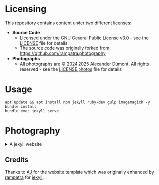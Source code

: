 # Licensing

This repository contains content under two different licenses:

- **Source Code**
  - Licensed under the GNU General Public License v3.0 - see the [LICENSE](LICENSE) file for details.
  - The source code was originally forked from https://github.com/rampatra/photography
- **Photographs**
  - All photographs are © 2024,2025 Alexander Dümont, All rights reserved - see the [LICENSE.photos](images/LICENSE.photos) file for details

 
# Usage

```
apt update && apt install npm jekyll ruby-dev gulp imagemagick -y
bundle install
bundle exec jekyll serve
```


# Photography 

<details><summary>A jekyll website</summary>

## Highlights
1. Easy setup and you get a website of your own for __free__. No web hosting charges too.
2. To add new pictures, you need to just upload them. __No code__ changes required.
3. And, my favorite, you get to see EXIF data like __aperture, shutter speed, iso__ etc. when you click on any image, automagically. Moreover, you can customize this as per your needs.

## Quick Start
If you know a tad about tech and love taking pictures then this open-source project may help you setup a website to showcase
all your creations without effort. And not just that, with this you need not pay a single dime to host your website as
it's hosted by GitHub for __free__.

**Just follow the below steps and your website would be live in no time:**

1. Fork this repo by hitting the `Fork` button at the top right corner.
2. Enable github pages from the repo settings.
3. Upload your pictures to `images/fulls` and `images/thumbs` directory. _You can do that on github.com itself or you can clone and push the images to your repo._
4. Add your own custom domain in `CNAME` file or just remove the file if you don't own a domain and use the default domain that github provides ([yourusername].github.io/photography).
5. Update `baseurl` field in `_config.yml` file with whatever domain you used in step 4.
6. And that's it, your website is set. To view, go to [pictrace.de](https://pictrace.de) (or whatever you have in the CNAME file) and if you don't have one, you can go to [[yourusername].github.io/photography](http://yourusername.github.io/photography)

And, of course, you don't want my name at the bottom to show up. You can change it in `_config.yml` file as well as a few other settings like your social links, google analytics, etc. Just do not forget to [build the website](#build-the-website) after you make the changes.

## Run the website locally to test
1. `$ cd photography` - go to the project directory
2. `$ bundle install` - install gems
3. Change the `baseurl` in `_config.yml`
4. `$ bundle exec jekyll serve` - start/run the website

### Build the website
1. `$ cd photography` - go to the project directory
2. `$ npm install` - install all npm dependencies
3. `$ gulp` - minify css, js, resize images, etc.

Note: You only need to build the website if you make changes such as replacing the images, modifying the css styles, etc.
 
## ProTips

### Resize Images
I have made this as a [npm](https://www.npmjs.com) package with [gulp](http://gulpjs.com/) to __automate image resizing
and thumbnail generation__. So if you're lazy like me then you can just do the following before you push your images to github.

1. Fork and clone the project to your computer
2. Go inside the project `$ cd photography`
3. Install all dependencies by `$ npm install`
4. Copy all your pictures (possibly jpg, the largest size available, straight from your camera) and put it inside `images` directory
5. Run `$ gulp resize` to resize the images and to generate thumbnails automatically
6. Push your changes to github.com by `$ git add --all` and `$ git commit -m "a nice commit message"` and then finally `$ git push origin master`

### Contact Form
You can make the contact form work without the need of any server-side code. Just follow this [article on github](https://github.com/dwyl/html-form-send-email-via-google-script-without-server) which uses a simple google script to send emails or to upload to a google spreadsheet when someone submits the form.

</details>

## Credits
Thanks to [AJ](https://twitter.com/ajlkn) for the website template which was originally enhanced by [rampatra](https://twitter.com/ram__patra) for [jekyll](http://jekyllrb.com/).
